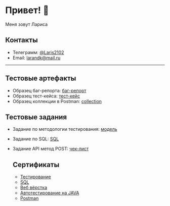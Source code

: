 # Привет! 👋

Меня зовут Лариса

## Контакты

- Телеграмм: [@Laris2102](https://t.me/Laris2102)
- Email: [larandk@mail.ru](mailto:larandk@mail.ru)

---

## Тестовые артефакты

- Образец баг-репорта: [баг-репорт](https://disk.yandex.ru/i/qndf9OrarrPV2g)
- Образец тест-кейса: [тест-кейс](https://disk.yandex.ru/i/FAFGe4_IHgQo_w) 
- Образец коллекции в Postman: [collection](https://disk.yandex.ru/d/64JfvFPVZlvvwg)

## Тестовые задания

- Задание по методологии тестирования: [модель](https://disk.yandex.ru/i/9QcOvGwuClJXDA)
- Задание по SQL: [SQL](https://disk.yandex.ru/d/v-p-kcirh6cYFQ)
- Задание API метод POST: [чек-лист](https://docs.google.com/spreadsheets/d/1huPsmm3nfA-uRjkFFbf13lz3sv7qLISzb2jGmOVKfzg/edit?usp=sharing)

  ## Сертификаты

  - [Тестирование](https://disk.yandex.ru/i/BAMgeTg4i4oRAQ)
  - [SQL](https://disk.yandex.ru/i/uuK3PVPq4PqwRQ)
  - [Веб вёрстка](https://disk.yandex.ru/i/gbCh4dkJ3ED0xQ)
  - [Автотестирование на JAVA](https://disk.yandex.ru/d/OtBh31i14krKTg)
  - [Postman](https://disk.yandex.ru/d/_f_8nGBUyP_RVA)

  



<!---
Kovalevskaya-Larisa/Kovalevskaya-Larisa is a ✨ special ✨ repository because its `README.md` (this file) appears on your GitHub profile.
You can click the Preview link to take a look at your changes.
--->
